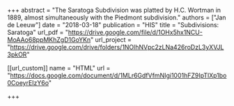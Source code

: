 +++
abstract = "The Saratoga Subdivision was platted by H.C. Wortman in 1889, almost simultaneously with the Piedmont subdivision."
authors = ["Jan de Leeuw"]
date = "2018-03-18"
publication = "HIS"
title = "Subdivisions: Saratoga"
url_pdf = "https://drive.google.com/file/d/1OHx5hx1NCU-MoAAo68ppMKhZgD1GoYKn"
url_project = "https://drive.google.com/drive/folders/1NOlhNVpc2zLNa426roDzL3yXVJL3pkOR"


[[url_custom]]
name = "HTML"
url = "https://docs.google.com/document/d/1MLr6GdfVfmNIgi1001hFZ9IpTlXp1bo0CoeyrEIzY6o"

+++

